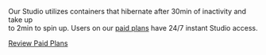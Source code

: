 Our Studio utilizes containers that hibernate after 30min of inactivity and take up  
to 2min to spin up. Users on our [paid plans](https://app.stackbit.com/project/60c3546f52e5bb0019dcbea4/subscription) have 24/7 instant Studio access.

[Review Paid Plans](https://app.stackbit.com/project/60c3546f52e5bb0019dcbea4/subscription)